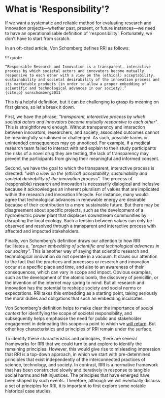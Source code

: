 # What is 'Responsibility'?

If we want a systematic and reliable method for evaluating research and innovation projects—whether past, present, or future instances—we need to have an operationalisable definition of 'responsibility'.
Fortunately, we don't have to start from scratch.

In an oft-cited article, Von Schomberg defines RRI as follows:

!!! quote

    “Responsible Research and Innovation is a transparent, interactive process by which societal actors and innovators become mutually responsive to each other with a view on the (ethical) acceptability, sustainability and societal desirability of the innovation process and its marketable products (in order to allow a proper embedding of scientific and technological advances in our society).” {cite:p}`vonschomberg2011`

This is a helpful definition, but it can be challenging to grasp its meaning on first glance, so let's break it down.

First, we have the phrase, _"transparent, interactive process by which societal actors and innovators become mutually responsive to each other"_.
This is straightforward enough. Without transparency and interaction between innovators, researchers, and society, associated outcomes cannot be meaningfully scrutinised or challenged.
As such, possible harms or unintended consequences may go unnoticed.
For example, if a medical research team failed to interact with and explain to their study participants the risks of a novel drug they are testing, the lack of transparency may prevent the participants from giving their meaningful and informed consent.

Second, we have the goal to which the transparent, interactive process is directed: _"with a view on the (ethical) acceptability, sustainability and societal desirability of the innovation process"._
The process of (responsible) research and innovation is necessarily dialogical and inclusive because it acknowledges an inherent pluralism of values that are implicated within the research and innovation lifecycle.
For instance, many would agree that technological advances in renewable energy are desirable because of their contribution to a more sustainable future.
But there may be disagreement about specific projects, such as the development of a hydroelectric power plant that displaces downstream communities by disrupting the local ecology.
Such a tension between values can only be observed and resolved through a transparent and interactive process with affected and impacted stakeholders.

Finally, von Schomberg's definition draws our attention to how RRI facilitates a, _"proper embedding of scientific and technological advances in our society"._
This is another way of saying that scientific research and technological innovation do not operate in a vacuum.
It draws our attention to the fact that the practices and processes or research and innovation occur at a specific place and time, and also to an awareness of their consequences, which can vary in scope and impact.
Obvious examples, such as the development of the atomic bomb, the discovery of penicillin, or the invention of the internet may spring to mind.
But all research and innovation has the potential to reshape society and social norms or expectations.
RRI takes this embedding as a starting point, taking seriously the moral duties and obligations that such an embedding inculcates.

Von Schomberg's definition helps to make clear the importance of _social context_ for identifying the scope of societal responsibility, and subsequently helps emphasise the need for public and stakeholder engagement in delineating this scope—a point to which we [will return](sts.md).
But other key characteristics and principles of RRI remain under the surface.

To identify these characteristics and principles, there are several frameworks for RRI that we could turn to and explore to identify the remaining principles.
However, this would give rise to misleading impression that RRI is a top-down approach, in which we start with pre-determined principles that exist independently of the interconnected practices of science, technology, and society.
In contrast, RRI is a normative framework that has been constructed slowly and iteratively in response to tangible social harms and felt injustices.
The principles that have emerged have been shaped by such events.
Therefore, although we will eventually discuss a set of principles for RRI, it is important to first explore some notable historical case studies.
